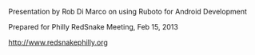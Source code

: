 Presentation by Rob Di Marco on using Ruboto for Android Development

Prepared for Philly RedSnake Meeting, Feb 15, 2013

http://www.redsnakephilly.org